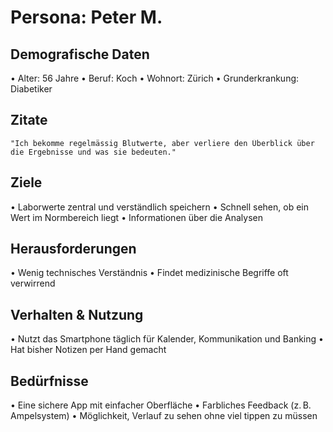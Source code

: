 # Persona: Peter M.

## Demografische Daten
•⁠  ⁠Alter: 56 Jahre
•⁠  ⁠Beruf: Koch
•⁠  ⁠Wohnort: Zürich 
•⁠  Grunderkrankung: Diabetiker

## Zitate
	⁠"Ich bekomme regelmässig Blutwerte, aber verliere den Überblick über die Ergebnisse und was sie bedeuten."

## Ziele
•⁠  Laborwerte zentral und verständlich speichern
•⁠  ⁠Schnell sehen, ob ein Wert im Normbereich liegt
•  Informationen über die Analysen

## Herausforderungen
•⁠  ⁠Wenig technisches Verständnis
•⁠  ⁠Findet medizinische Begriffe oft verwirrend

## Verhalten & Nutzung
•⁠  ⁠Nutzt das Smartphone täglich für Kalender, Kommunikation und Banking
•⁠  ⁠Hat bisher Notizen per Hand gemacht

## Bedürfnisse
•⁠  ⁠Eine sichere App mit einfacher Oberfläche
•⁠  ⁠Farbliches Feedback (z. B. Ampelsystem)
•⁠  ⁠Möglichkeit, Verlauf zu sehen ohne viel tippen zu müssen